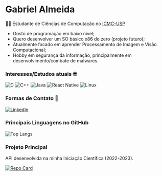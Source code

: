 # Gabriel Almeida

👨‍🎓 Estudante de Ciências de Computação no [ICMC-USP](https://www.icmc.usp.br/)

- Gosto de programação em baixo nível;
- Quero desenvolver um SO básico x86 do zero (projeto futuro);
- Atualmente focado em aprender Processamento de Imagem e Visão Computacional;
- Hobby em segurança da informação, principalmente em desenvolvimento/combate de malwares.

### Interesses/Estudos atuais 🤓
![C](https://img.shields.io/badge/C-00599C?style=for-the-badge&logo=c&logoColor=white) 	![C++](https://img.shields.io/badge/C%2B%2B-00599C?style=for-the-badge&logo=c%2B%2B&logoColor=white) ![Java](https://img.shields.io/badge/java-%23ED8B00.svg?style=for-the-badge&logo=openjdk&logoColor=white) ![React Native](https://img.shields.io/badge/React_Native-20232A?style=for-the-badge&logo=react&logoColor=61DAFB) ![Linux](https://img.shields.io/badge/Linux-000?style=for-the-badge&logo=linux&logoColor=FCC624) 

### Formas de Contato 📔

[![LinkedIn](https://img.shields.io/badge/LinkedIn-0077B5?style=for-the-badge&logo=linkedin&logoColor=white)](https://www.linkedin.com/in/gabriel-almeida-3873a9243/) 


### Principais Linguagens no GitHub
![Top Langs](https://github-readme-stats-git-masterrstaa-rickstaa.vercel.app/api/top-langs/?username=GabrielSSAlmeida&layout=compact&bg_color=000&border_color=30A3DC&title_color=E94D5F&text_color=FFF)

### Projeto Principal
API desenvolvida na minha Iniciação Científica (2022-2023).

[![Repo Card](https://github-readme-stats.vercel.app/api/pin/?username=GabrielSSAlmeida&repo=chatbot_apiV2&bg_color=000&border_color=30A3DC&show_icons=true&icon_color=30A3DC&title_color=E94D5F&text_color=FFF)](https://github.com/GabrielSSAlmeida/chatbot_apiV2)
